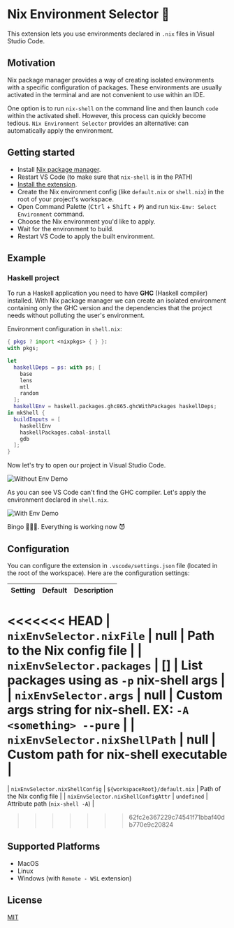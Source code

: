# Nix Environment Selector 🧪

This extension lets you use environments declared in `.nix` files in Visual Studio Code.

## Motivation

Nix package manager provides a way of creating isolated environments with a specific configuration of packages. These environments are usually activated in the terminal and are not convenient to use within an IDE.

One option is to run `nix-shell` on the command line and then launch `code` within the activated shell. However, this process can quickly become tedious. `Nix Environment Selector` provides an alternative: can automatically apply the environment.

## Getting started

- Install [Nix package manager](https://nixos.org/nix/).
- Restart VS Code (to make sure that `nix-shell` is in the PATH)
- [Install the extension](https://marketplace.visualstudio.com/items?itemName=arrterian.nix-env-selector).
- Create the Nix environment config (like `default.nix` or `shell.nix`) in the root of your project's workspace.
- Open Command Palette (<kbd>Ctrl</kbd> + <kbd>Shift</kbd> + <kbd>P</kbd>) and run `Nix-Env: Select Environment` command.
- Choose the Nix environment you'd like to apply.
- Wait for the environment to build.
- Restart VS Code to apply the built environment.

## Example

### Haskell project

To run a Haskell application you need to have **GHC** (Haskell compiler) installed. With Nix package manager we can create an isolated environment containing only the GHC version and the dependencies that the project needs without polluting the user's environment.

Environment configuration in `shell.nix`:

```nix
{ pkgs ? import <nixpkgs> { } }:
with pkgs;

let
  haskellDeps = ps: with ps; [
    base
    lens
    mtl
    random
  ];
  haskellEnv = haskell.packages.ghc865.ghcWithPackages haskellDeps;
in mkShell {
  buildInputs = [
    haskellEnv
    haskellPackages.cabal-install
    gdb
  ];
}
```

Now let's try to open our project in Visual Studio Code.

![Without Env Demo](resources/without-env-demo.gif)

As you can see VS Code can't find the GHC compiler. Let's apply the environment declared in `shell.nix`.

![With Env Demo](resources/with-env-demo.gif)

Bingo 🎉🎉🎉. Everything is working now 😈

## Configuration

You can configure the extension in `.vscode/settings.json` file (located in the root of the workspace). Here are the configuration settings:

| Setting                             | Default                        | Description                     |
| ----------------------------------- | ------------------------------ | ------------------------------- |
<<<<<<< HEAD
| `nixEnvSelector.nixFile`            | null                           | Path to the Nix config file     |
| `nixEnvSelector.packages`           | []                             | List packages using as `-p` nix-shell args |
| `nixEnvSelector.args`               | null                           | Custom args string for nix-shell. EX: `-A <something> --pure` |
| `nixEnvSelector.nixShellPath`       | null                           | Custom path for nix-shell executable |
=======
| `nixEnvSelector.nixShellConfig`     | `${workspaceRoot}/default.nix` | Path of the Nix config file     |
| `nixEnvSelector.nixShellConfigAttr` | `undefined`                    | Attribute path (`nix-shell -A`) |
>>>>>>> 62fc2e367229c74541f71bbaf40db770e9c20824

## Supported Platforms

- MacOS
- Linux
- Windows (with `Remote - WSL` extension)

## License

[MIT](LICENSE)
